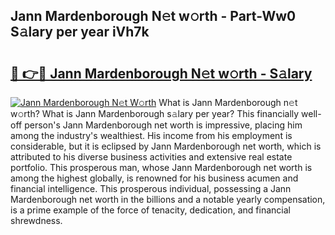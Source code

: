 ## Jann Mardenborough N𝚎t w𝚘rth - Part-Ww0 S𝚊lary per year iVh7k

# <h2><a href="http://gc2fq12.nevu.top/?p=Jann+Mardenborough">🔗 👉🔴 Jann Mardenborough N𝚎t w𝚘rth - S𝚊lary</a></h2>

[![Jann Mardenborough N𝚎t W𝚘rth](https://i.imgur.com/Oavwk0R.jpeg)](http://gc2fq12.nevu.top/?p=Jann+Mardenborough)
What is Jann Mardenborough n𝚎t w𝚘rth? What is Jann Mardenborough s𝚊lary per year?
This financially well-off person's Jann Mardenborough net worth is impressive, placing him among the industry's wealthiest. His income from his employment is considerable, but it is eclipsed by Jann Mardenborough net worth, which is attributed to his diverse business activities and extensive real estate portfolio. This prosperous man, whose Jann Mardenborough net worth is among the highest globally, is renowned for his business acumen and financial intelligence. This prosperous individual, possessing a Jann Mardenborough net worth in the billions and a notable yearly compensation, is a prime example of the force of tenacity, dedication, and financial shrewdness.
